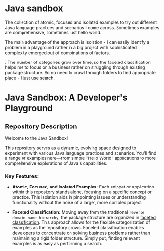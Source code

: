 # Java sandbox

The collection of atomic, focused and isolated examples to try out different Java language practices and scenarios I
come across. Sometimes examples are comprehensive, sometimes just hello world.

The main advantage of the approach is isolation - I can easily identify a problem in a playground rather in a big
project with sophisticated complexity emerged out of combinations of factors.

. The number of categories grow over time, so the faceted classification helps me to focus on a business rather on
struggling through existing package
structure. So no need to crawl through folders to find appropriate place - I just use search.

# Java Sandbox: A Developer's Playground

## Repository Description

Welcome to the Java Sandbox!

This repository serves as a dynamic, evolving space designed to experiment with various Java language practices and
scenarios. You'll find a range of examples here—from simple "Hello World" applications to more comprehensive
explorations of Java's capabilities.

### Key Features:

- **Atomic, Focused, and Isolated Examples:** Each snippet or application within this repository stands alone, focusing
  on a specific concept or practice. This isolation aids in pinpointing issues or understanding functionality without
  the noise of a larger, more complex project.

- **Faceted Classification:** Moving away from the traditional `reverse domain name hierarchy`, the package structure
  are organized in [faceted classification](https://en.wikipedia.org/wiki/Faceted_classification). This approach allows
  for the flexible categorization of examples as the repository grows. Faceted classification enables developers to
  concentrate on solving business problems rather than maintaining a rigid folder structure. Simply put, finding
  relevant examples is as easy as performing a search.